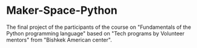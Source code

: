 # Maker-Space-Python
The final project of the participants of the course on "Fundamentals of the Python programming language" 
based on "Tech programs by Volunteer mentors" 
from "Bishkek American center".
